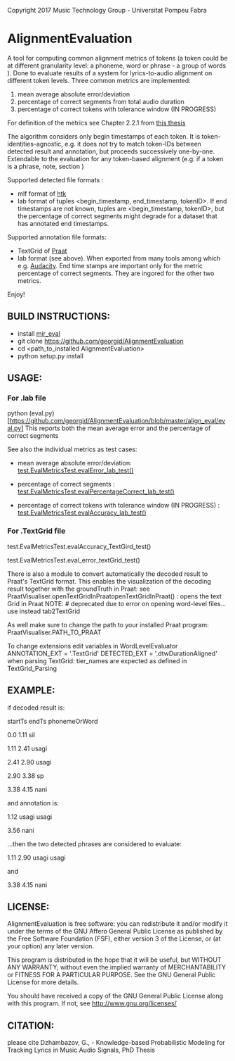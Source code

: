 
Copyright  2017  Music Technology Group - Universitat Pompeu Fabra

AlignmentEvaluation
==============================

A tool for computing common alignment metrics of tokens (a token could be at different granularity level: a phoneme, word or phrase - a group of words ). Done to evaluate results of a system for lyrics-to-audio alignment on different token levels. 
Three common metrics are implemented: 
1) mean average absolute error/deviation
2) percentage of correct segments from total audio duration
3) percentage of correct tokens with tolerance window  (IN PROGRESS)

For definition of the metrics see Chapter 2.2.1 from [this thesis](http://compmusic.upf.edu/phd-thesis-georgi)

The algorithm considers only begin timestamps of each token. It is token-identities-agnostic, e.g. it does not try to match token-IDs between detected result and annotation, but proceeds successively one-by-one.  
Extendable to the evaluation for any token-based alignment (e.g. if a token is a phrase, note, section )


Supported detected file formats :  
- mlf format of [htk](htk.eng.cam.ac.uk/) 
- lab format  of tuples <begin_timestamp, end_timestamp, tokenID>. If end timestamps are not known, tuples are <begin_timestamp, tokenID>, but the percentage of correct segments might degrade for a dataset that has annotated end timestamps. 

Supported annotation file formats: 
- TextGrid of [Praat](www.praat.org/) 
- lab format (see above). When exported from many tools among which e.g. [Audacity](http://www.audacityteam.org/home/). End time stamps are important only for the metric percentage of correct segments. They are ingored for the other two metrics.

 


Enjoy!
 

BUILD INSTRUCTIONS:
------------------------------------------
- install [mir_eval](https://github.com/craffel/mir_eval)
- git clone https://github.com/georgid/AlignmentEvaluation
- cd <path_to_installed AlignmentEvaluation>
- python setup.py install




USAGE: 
---------------------------------------- 

### For .lab file 

python (eval.py)[https://github.com/georgid/AlignmentEvaluation/blob/master/align_eval/eval.py] 
<path to file with reference word boundaries> <path to file with detected word boundaries>
This reports both the mean average error and the percentage of correct segments


See also the individual metrics as test cases: 
- mean average absolute error/deviation: [test.EvalMetricsTest.evalError_lab_test()](https://github.com/georgid/AlignmentEvaluation/blob/master/test/EvalMetricsTest.py#L55)

- percentage of correct segments  : [test.EvalMetricsTest.evalPercentageCorrect_lab_test()](https://github.com/georgid/AlignmentEvaluation/blob/master/test/EvalMetricsTest.py#L39)

- percentage of correct tokens with tolerance window (IN PROGRESS)  : [test.EvalMetricsTest.evalAccuracy_lab_test()](https://github.com/georgid/AlignmentEvaluation/blob/master/test/EvalMetricsTest.py#L66)



### For .TextGrid file 

test.EvalMetricsTest.evalAccuracy_TextGird_test()

test.EvalMetricsTest.eval_error_textGrid_test()


There is also a module to convert automatically the decoded result to Praat's TextGrid format.
This enables the  visualization of the decoding result together with the groundTruth in Praat:
see PraatVisualiser.openTextGridInPraatopenTextGridInPraat() : opens the text Grid in Praat
NOTE: # deprecated due to error on opening word-level files... use instead tab2TextGrid 

As well make sure to change the path to your installed Praat program:
PraatVisualiser.PATH_TO_PRAAT

To change extensions edit variables in WordLevelEvaluator 
ANNOTATION_EXT = '.TextGrid'
DETECTED_EXT = '.dtwDurationAligned'
when parsing TextGrid: tier_names are expected as defined in TextGrid_Parsing




EXAMPLE: 
---------------------------------------- 
if decoded result is:
 
startTs endTs phonemeOrWord

0.0		1.11	sil

1.11	2.41	usagi

2.41	2.90	usagi

2.90	3.38	sp

3.38	4.15	nani

and annotation  is:

1.12 	usagi usagi 

3.56 	nani

...then the two detected phrases are considered to evaluate:  

1.11 2.90 usagi usagi 

and 

3.38 4.15	nani





LICENSE:
-------------------
AlignmentEvaluation is free software: you can redistribute it and/or modify it under the terms of the GNU Affero General Public License as published by the Free Software Foundation (FSF), either version 3 of the License, or (at your option) any later version.

This program is distributed in the hope that it will be useful, but WITHOUT ANY WARRANTY; without even the implied warranty of MERCHANTABILITY or FITNESS FOR A PARTICULAR PURPOSE.  See the GNU General Public License for more details.

You should have received a copy of the GNU General Public License along with this program.  If not, see http://www.gnu.org/licenses/

CITATION: 
----------------------
please cite 
Dzhambazov, G.,  - Knowledge-based Probabilistic Modeling for Tracking Lyrics in Music Audio Signals, PhD Thesis


